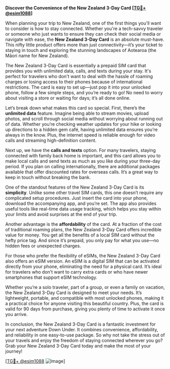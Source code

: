 **Discover the Convenience of the New Zealand 3-Day Card [[TG💪+ @esim1088](https://t.me/s/esim1088)]**

When planning your trip to New Zealand, one of the first things you'll want to consider is how to stay connected. Whether you're a tech-savvy traveler or someone who just wants to ensure they can check their social media or navigate with ease, the **New Zealand 3-Day Card** is an absolute must-have. This nifty little product offers more than just connectivity—it’s your ticket to staying in touch and exploring the stunning landscapes of Aotearoa (the Māori name for New Zealand).

The New Zealand 3-Day Card is essentially a prepaid SIM card that provides you with unlimited data, calls, and texts during your stay. It's perfect for travelers who don't want to deal with the hassle of roaming charges or losing access to their phones because of international restrictions. The card is easy to set up—just pop it into your unlocked phone, follow a few simple steps, and you’re ready to go! No need to worry about visiting a store or waiting for days; it’s all done online.

Let’s break down what makes this card so special. First, there’s the **unlimited data** feature. Imagine being able to stream movies, upload photos, and scroll through social media without worrying about running out of data. Whether you’re checking weather updates for your hike or looking up directions to a hidden gem café, having unlimited data ensures you’re always in the know. Plus, the internet speed is reliable enough for video calls and streaming high-definition content.

Next up, we have the **calls and texts** option. For many travelers, staying connected with family back home is important, and this card allows you to make local calls and send texts as much as you like during your three-day period. If you plan on calling internationally, there are additional packages available that offer discounted rates for overseas calls. It’s a great way to keep in touch without breaking the bank.

One of the standout features of the New Zealand 3-Day Card is its **simplicity**. Unlike some other travel SIM cards, this one doesn’t require any complicated setup procedures. Just insert the card into your phone, download the accompanying app, and you’re set. The app also provides useful tools like real-time data usage tracking, which helps you stay within your limits and avoid surprises at the end of your trip.

Another advantage is the **affordability** of the card. At a fraction of the cost of traditional roaming plans, the New Zealand 3-Day Card offers incredible value for money. You get all the benefits of a local SIM card without the hefty price tag. And since it’s prepaid, you only pay for what you use—no hidden fees or unexpected charges.

For those who prefer the flexibility of eSIMs, the New Zealand 3-Day Card also offers an eSIM version. An eSIM is a digital SIM that can be activated directly from your phone, eliminating the need for a physical card. It’s ideal for travelers who don’t want to carry extra cards or who have newer smartphones that support eSIM technology.

Whether you’re a solo traveler, part of a group, or even a family on vacation, the New Zealand 3-Day Card is designed to meet your needs. It’s lightweight, portable, and compatible with most unlocked phones, making it a practical choice for anyone visiting this beautiful country. Plus, the card is valid for 90 days from purchase, giving you plenty of time to activate it once you arrive.

In conclusion, the New Zealand 3-Day Card is a fantastic investment for your next adventure Down Under. It combines convenience, affordability, and reliability in one easy-to-use package. So why not take the stress out of your travels and enjoy the freedom of staying connected wherever you go? Grab your New Zealand 3-Day Card today and make the most of your journey!

[[TG💪+ @esim1088](https://t.me/s/esim1088) ![Image](https://i.postimg.cc/Y0z9fWf4/image.png)]